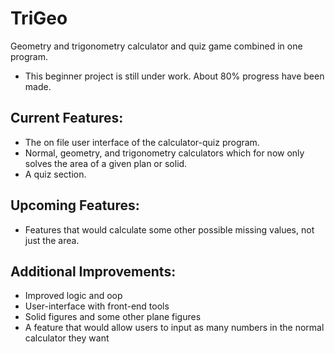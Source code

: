 # TriGeo
Geometry and trigonometry calculator and quiz game combined in one program.

- This beginner project is still under work. About 80% progress have been made.

## Current Features:

- The on file user interface of the calculator-quiz program.
- Normal, geometry, and trigonometry calculators which for now only solves the area of a given plan or solid.
- A quiz section.

## Upcoming Features:

- Features that would calculate some other possible missing values, not just the area.

## Additional Improvements:

- Improved logic and oop
- User-interface with front-end tools
- Solid figures and some other plane figures
- A feature that would allow users to input as many numbers in the normal calculator they want

